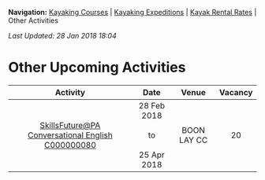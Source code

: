 **Navigation:** [Kayaking Courses](index) &#124; [Kayaking Expeditions](expedition) &#124; [Kayak Rental Rates](rental) &#124; Other Activities

_Last Updated: 28 Jan 2018 18:04_
# Other Upcoming Activities

Activity | Date | Venue | Vacancy
:---:|:---:|:---:|:---:
[SkillsFuture@PA Conversational English C000000080](https://www.onepa.sg/class/details/c000000080)|28 Feb 2018<br/><br/>to<br/><br/>25 Apr 2018|BOON LAY CC|20

